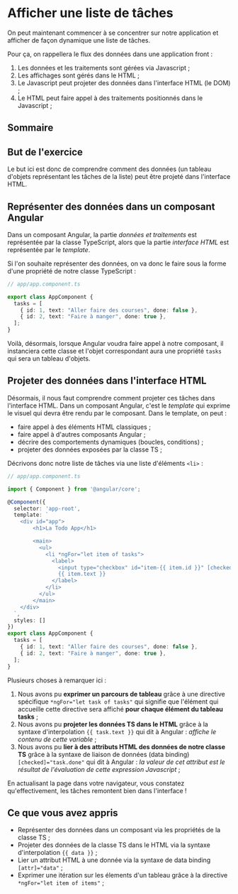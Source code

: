 # Afficher une liste de tâches

On peut maintenant commencer à se concentrer sur notre application et afficher de façon dynamique une liste de tâches.

Pour ça, on rappellera le flux des données dans une application front :
1. Les données et les traitements sont gérées via Javascript ;
2. Les affichages sont gérés dans le HTML ;
3. Le Javascript peut projeter des données dans l'interface HTML (le DOM) ;
4. Le HTML peut faire appel à des traitements positionnés dans le Javascript ;

## Sommaire

## But de l'exercice
Le but ici est donc de comprendre comment des données (un tableau d'objets représentant les tâches de la liste) peut être projeté dans l'interface HTML.

## Représenter des données dans un composant Angular

Dans un composant Angular, la partie *données et traitements* est représentée par la classe TypeScript, alors que la partie *interface HTML* est représentée par le *template*.

Si l'on souhaite représenter des données, on va donc le faire sous la forme d'une propriété de notre classe TypeScript :

```ts
// app/app.component.ts 

export class AppComponent {
  tasks = [
    { id: 1, text: "Aller faire des courses", done: false },
    { id: 2, text: "Faire à manger", done: true },
  ];
}
```

Voilà, désormais, lorsque Angular voudra faire appel à notre composant, il instanciera cette classe et l'objet correspondant aura une propriété `tasks` qui sera un tableau d'objets.

## Projeter des données dans l'interface HTML

Désormais, il nous faut comprendre comment projeter ces tâches dans l'interface HTML. Dans un composant Angular, c'est le *template* qui exprime le visuel qui devra être rendu par le composant. Dans le template, on peut :
* faire appel à des éléments HTML classiques ;
* faire appel à d'autres composants Angular ; 
* décrire des comportements dynamiques (boucles, conditions) ;
* projeter des données exposées par la classe TS ;

Décrivons donc notre liste de tâches via une liste d'éléments `<li>` :

```ts
// app/app.component.ts 

import { Component } from '@angular/core';

@Component({
  selector: 'app-root',
  template: `
    <div id="app">
        <h1>La Todo App</h1>

        <main>
          <ul>
            <li *ngFor="let item of tasks">
              <label>
                <input type="checkbox" id="item-{{ item.id }}" [checked]="item.done" />
                {{ item.text }}
              </label>
            </li>
          </ul>
        </main>
    </div>
  `,
  styles: []
})
export class AppComponent {
  tasks = [
    { id: 1, text: "Aller faire des courses", done: false },
    { id: 2, text: "Faire à manger", done: true },
  ];
}
```

Plusieurs choses à remarquer ici :
1. Nous avons pu **exprimer un parcours de tableau** grâce à une directive spécifique `*ngFor="let task of tasks"` qui signifie que l'élément qui accueille cette directive sera affiché **pour chaque élément du tableau tasks** ;
2. Nous avons pu **projeter les données TS dans le HTML** grâce à la syntaxe d'interpolation `{{ task.text }}` qui dit à Angular : *affiche le contenu de cette variable* ;
3. Nous avons pu **lier à des attributs HTML des données de notre classe TS** grâce à la syntaxe de liaison de données (data binding) `[checked]="task.done"` qui dit à Angular : *la valeur de cet attribut est le résultat de l'évaluation de cette expression Javascript* ;

En actualisant la page dans votre navigateur, vous constatez qu'effectivement, les tâches remontent bien dans l'interface !

## Ce que vous avez appris
* Représenter des données dans un composant via les propriétés de la classe TS ;
* Projeter des données de la classe TS dans le HTML via la syntaxe d'interpolation `{{ data }}` ;
* Lier un attribut HTML à une donnée via la syntaxe de data binding `[attr]="data"` ;
* Exprimer une itération sur les élements d'un tableau grâce à la directive `*ngFor="let item of items"` ;